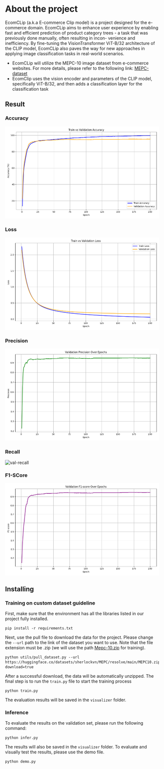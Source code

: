 # About the project
EcomCLip (a.k.a E-commerce Clip model) is a project designed for the e-commerce domain. EcomCLip aims to enhance user experience by enabling fast and efficient prediction of product category trees - a task that was previously done manually, often resulting in incon-
venience and inefficiency. By fine-tuning the VisionTransformer ViT-B/32 architecture of the CLIP model, EcomCLip also paves the way for new approaches in applying image classification tasks in real-world scenarios.
* EcomCLip will utilize the MEPC-10 image dataset from e-commerce websites. For more details, please refer to the following link: [MEPC-dataset](https://huggingface.co/datasets/sherlockvn/MEPC)
* EcomClip uses the vision encoder and parameters of the CLIP model, specifically ViT-B/32, and then adds a classification layer for the classification task
## Result
### Accuracy
![acc-train-val](visualizer\accuracy_train_val.png)
### Loss
![loss-train-val](visualizer\loss_train_val.png)
### Precision
![val-precision](visualizer\val_precision.png)
### Recall
![val-recall](visualizer\val-recall.png)
### F1-SCore
![val-f1](visualizer\val_f1score.png)
## Installing
### Training on custom dataset guideline
First, make sure that the environment has all the libraries listed in our project fully installed.
```
pip install -r requirements.txt
```
Next, use the pull file to download the data for the project. Please change the `--url` path to the link of the dataset you want to use. Note that the file extension must be .zip (we will use the path [Mepc-10.zip](https://huggingface.co/datasets/sherlockvn/MEPC/resolve/main/MEPC10.zip?download=true) for training).

```
python utils/pull_dataset.py --url https://huggingface.co/datasets/sherlockvn/MEPC/resolve/main/MEPC10.zip?download=true
```
After a successful download, the data will be automatically unzipped. The final step is to run the `train.py` file to start the training process
```
python train.py
```
The evaluation results will be saved in the `visualizer` folder.
### Inference
To evaluate the results on the validation set, please run the following command:
```
python infer.py
```
The results will also be saved in the `visualizer` folder. To evaluate and visually test the results, please use the demo file.
```
python demo.py
```